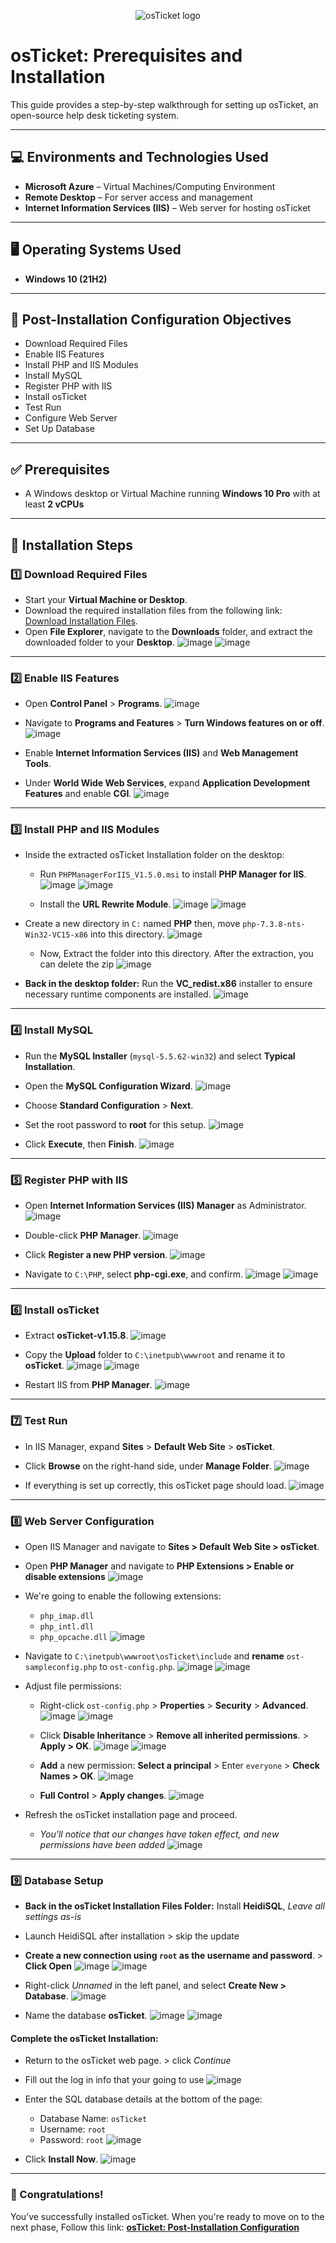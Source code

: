 <p align="center">
<img src="https://i.imgur.com/Clzj7Xs.png" alt="osTicket logo"/>
</p>

# osTicket: Prerequisites and Installation

This guide provides a step-by-step walkthrough for setting up osTicket, an open-source help desk ticketing system.

---

## 💻 Environments and Technologies Used
* **Microsoft Azure** – Virtual Machines/Computing Environment
* **Remote Desktop** – For server access and management
* **Internet Information Services (IIS)** – Web server for hosting osTicket

---

## 🖥️ Operating Systems Used
* **Windows 10 (21H2)**

---

## 🎯 Post-Installation Configuration Objectives

* Download Required Files
* Enable IIS Features
* Install PHP and IIS Modules
* Install MySQL
* Register PHP with IIS
* Install osTicket
* Test Run
* Configure Web Server
* Set Up Database

---

## ✅ Prerequisites
* A Windows desktop or Virtual Machine running **Windows 10 Pro** with at least **2 vCPUs**

---

## 🚀 Installation Steps

### 1️⃣ Download Required Files
* Start your **Virtual Machine or Desktop**.
* Download the required installation files from the following link: [Download Installation Files](https://drive.google.com/file/d/1b3RBkXTLNGXbibeMuAynkfzdBC1NnqaD/view?usp=drivesdk).
* Open **File Explorer**, navigate to the **Downloads** folder, and extract the downloaded folder to your **Desktop**.
    ![image](https://github.com/user-attachments/assets/67b397bc-ade0-44b2-98ee-1d398f626888)
    ![image](https://github.com/user-attachments/assets/85352255-0e1b-4e0a-b076-c568b56f8067)

---

### 2️⃣ Enable IIS Features
* Open **Control Panel** > **Programs**.
    ![image](https://github.com/user-attachments/assets/86da782b-8ebe-4980-af16-4ed7ffc03e2b)
  
* Navigate to **Programs and Features** > **Turn Windows features on or off**.
    ![image](https://github.com/user-attachments/assets/ca6e101e-d254-4bfe-89d0-4853afbe67b5)
  
* Enable **Internet Information Services (IIS)** and **Web Management Tools**.
* Under **World Wide Web Services**, expand **Application Development Features** and enable **CGI**.
    ![image](https://github.com/user-attachments/assets/58505e11-7daf-44d8-b8ae-fe4d26071caf)


---

### 3️⃣ Install PHP and IIS Modules
* Inside the extracted osTicket Installation folder on the desktop:
  * Run `PHPManagerForIIS_V1.5.0.msi` to install **PHP Manager for IIS**.
      ![image](https://github.com/user-attachments/assets/314f4808-a734-4976-8c18-276e9cb64d98)
      ![image](https://github.com/user-attachments/assets/b45dfe93-f112-4259-aa6c-b83bf2b1125f)
    
  * Install the **URL Rewrite Module**.
      ![image](https://github.com/user-attachments/assets/dbf2c6ec-d970-4e68-9f38-33881b0bc2f5)
      ![image](https://github.com/user-attachments/assets/3c8075ae-0a43-402a-88ef-db9bd51954c5)
     
* Create a new directory in `C:` named **PHP** then, move `php-7.3.8-nts-Win32-VC15-x86` into this directory.
    ![image](https://github.com/user-attachments/assets/f7b569dd-dd26-466d-bd9e-67cd8c8bcf3f)

  * Now, Extract the folder into this directory. After the extraction, you can delete the zip
    ![image](https://github.com/user-attachments/assets/6594533a-db72-445e-8976-59fd61b22c9b)

* **Back in the desktop folder:** Run the **VC_redist.x86** installer to ensure necessary runtime components are installed.
    ![image](https://github.com/user-attachments/assets/981e6d60-b23d-4528-9b7f-5dfe30828bb5)


---

### 4️⃣ Install MySQL
* Run the **MySQL Installer** (`mysql-5.5.62-win32`) and select **Typical Installation**.
* Open the **MySQL Configuration Wizard**.
    ![image](https://github.com/user-attachments/assets/ffd4a44e-ca93-4891-a931-51b9b546f677)
  
* Choose **Standard Configuration** > **Next**.
* Set the root password to **root** for this setup.
    ![image](https://github.com/user-attachments/assets/e0b1d64c-fec4-42a2-a919-fbd7638802f8)

  
* Click **Execute**, then **Finish**.
    ![image](https://github.com/user-attachments/assets/359632d3-679f-412b-9843-0468c850ae50)


---

### 5️⃣ Register PHP with IIS
* Open **Internet Information Services (IIS) Manager** as Administrator.
    ![image](https://github.com/user-attachments/assets/b1359c0f-6061-486f-a9fc-db8440c32016)
  
* Double-click **PHP Manager**.
    ![image](https://github.com/user-attachments/assets/46202635-6c7d-4281-a01f-b2d3530655b4)
  
* Click **Register a new PHP version**.
    ![image](https://github.com/user-attachments/assets/83771986-dec8-4064-b7b2-41a70bb7a37f)
  
* Navigate to `C:\PHP`, select **php-cgi.exe**, and confirm.
    ![image](https://github.com/user-attachments/assets/4dbb5755-5f44-4a97-8bf3-0a6aa45e3eec)
    ![image](https://github.com/user-attachments/assets/1f53e182-9387-4707-9615-0c56539530d9)


---

### 6️⃣ Install osTicket
* Extract **osTicket-v1.15.8**.
    ![image](https://github.com/user-attachments/assets/bca13bd5-0094-48a7-8ccd-caf4a886ec14)
  
* Copy the **Upload** folder to `C:\inetpub\wwwroot` and rename it to **osTicket**.
    ![image](https://github.com/user-attachments/assets/ecf766be-bfbc-4e98-b9f4-28d0afa0ffd8)
    ![image](https://github.com/user-attachments/assets/be99e50b-f7de-43f9-8e63-939027dbeece)
  
* Restart IIS from **PHP Manager**.
    ![image](https://github.com/user-attachments/assets/15288b69-90cd-4699-a0f8-ac398b50c4a4)


---

### 7️⃣ Test Run
* In IIS Manager, expand **Sites** > **Default Web Site** > **osTicket**.
* Click **Browse** on the right-hand side, under **Manage Folder**.
  ![image](https://github.com/user-attachments/assets/d0af2fc8-a069-4eb0-b9e1-12c0d480833b)

* If everything is set up correctly, this osTicket page should load.
    ![image](https://github.com/user-attachments/assets/852dca1c-e554-4669-997d-6047de767948)


---

### 8️⃣ Web Server Configuration
* Open IIS Manager and navigate to **Sites > Default Web Site > osTicket**.
* Open **PHP Manager** and navigate to **PHP Extensions > Enable or disable extensions**
    ![image](https://github.com/user-attachments/assets/8eeb0266-b5ec-48b4-a9fb-aa4e1d5a0fa2)

* We're going to enable the following extensions:
  - `php_imap.dll`
  - `php_intl.dll`
  - `php_opcache.dll`
      ![image](https://github.com/user-attachments/assets/87f3e62d-7298-43d3-8e5d-34beb24c67ec)

* Navigate to `C:\inetpub\wwwroot\osTicket\include` and **rename** `ost-sampleconfig.php` to `ost-config.php`.
    ![image](https://github.com/user-attachments/assets/b4f67982-6e05-47b4-b043-07fda0924b37)
    ![image](https://github.com/user-attachments/assets/3b5b9caa-ac85-4434-95df-363d965d0c59)

* Adjust file permissions:
  - Right-click `ost-config.php` > **Properties** > **Security** > **Advanced**.
      ![image](https://github.com/user-attachments/assets/c2f96440-ce6f-43c9-8c9b-e7d78c7b10c0)
      ![image](https://github.com/user-attachments/assets/027cc67a-9ea0-4cd0-8f15-5f497af2fae0)

  - Click **Disable Inheritance** > **Remove all inherited permissions**. > **Apply > OK**.
      ![image](https://github.com/user-attachments/assets/04b6dd67-faed-4664-85bf-aa89a91ccf2c)
      ![image](https://github.com/user-attachments/assets/636410ba-9ed7-403c-9b94-5895e8f21d61)

  - **Add** a new permission: **Select a principal** > Enter `everyone` > **Check Names > OK**.
      ![image](https://github.com/user-attachments/assets/71de496a-e02a-4f92-9261-9f591bcd42fe)

  - **Full Control** > **Apply changes**.
      ![image](https://github.com/user-attachments/assets/97b282a5-ed6b-442a-861f-255f04bfcba7)

* Refresh the osTicket installation page and proceed.
  - *You'll notice that our changes have taken effect, and new permissions have been added*
      ![image](https://github.com/user-attachments/assets/d80a9a77-2796-4c6c-96e4-538a767bdee0)



---

### 9️⃣ Database Setup
* **Back in the osTicket Installation Files Folder:** Install **HeidiSQL**, *Leave all settings as-is*
* Launch HeidiSQL after installation > skip the update
* **Create a new connection using `root` as the username and password**. > **Click Open**
      ![image](https://github.com/user-attachments/assets/d14b63d9-9615-4018-9fa3-9b9766aca126)
      ![image](https://github.com/user-attachments/assets/7019750a-01a9-45a3-a281-474e6cc5a770)

* Right-click *Unnamed* in the left panel, and select **Create New > Database**.
      ![image](https://github.com/user-attachments/assets/f42f9f1a-2f5b-4dec-9201-72dc96f9782c)

* Name the database **osTicket**.
      ![image](https://github.com/user-attachments/assets/83d3b893-33e7-4d79-9b3d-73f6cb00bfe9)
      ![image](https://github.com/user-attachments/assets/32743221-fce9-41e1-827e-1917632ffb61)


#### Complete the osTicket Installation:
* Return to the osTicket web page. > click *Continue*
* Fill out the log in info that your going to use
      ![image](https://github.com/user-attachments/assets/e5f79a66-21cb-4ae4-933e-00eeace11f28)

* Enter the SQL database details at the bottom of the page:
  - Database Name: `osTicket`
  - Username: `root`
  - Password: `root`
        ![image](https://github.com/user-attachments/assets/afe21d6a-7bfe-4f9d-a92d-83c5aaa89faf)

* Click **Install Now**.
    ![image](https://github.com/user-attachments/assets/132de29b-5a9c-4f23-bf0d-7a0b4ade87c0)


---

### 🎉 Congratulations!
You’ve successfully installed osTicket.
When you're ready to move on to the next phase, Follow this link: **<a href="https://github.com/00JMB/osTicket-Post-Installation-Configuration">osTicket: Post-Installation Configuration**

